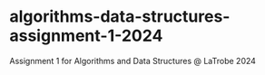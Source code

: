 # algorithms-data-structures-assignment-1-2024
Assignment 1 for Algorithms and Data Structures @ LaTrobe 2024
